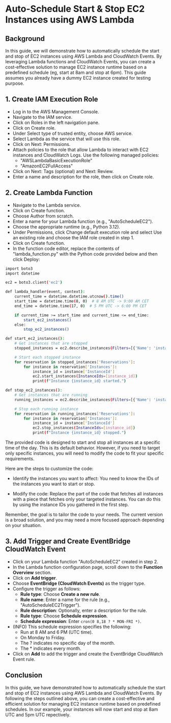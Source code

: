 # Auto-Schedule Start & Stop EC2 Instances using AWS Lambda

## Background

In this guide, we will demonstrate how to automatically schedule the start and stop of EC2 instances using AWS Lambda and CloudWatch Events. By leveraging Lambda functions and CloudWatch Events, you can create a cost-effective solution to manage EC2 instance runtime based on a predefined schedule (eg, start at 8am and stop at 6pm). This guide assumes you already have a dummy EC2 instance created for testing purpose.

## 1. Create IAM Execution Role

- Log in to the AWS Management Console.
- Navigate to the IAM service.
- Click on Roles in the left navigation pane.
- Click on Create role.
- Under Select type of trusted entity, choose AWS service.
- Select Lambda as the service that will use this role.
- Click on Next: Permissions.
- Attach policies to the role that allow Lambda to interact with EC2 instances and CloudWatch Logs. Use the following managed policies:
   * "AWSLambdaBasicExecutionRole"
   * "AmazonEC2FullAccess"
- Click on Next: Tags (optional) and Next: Review.
- Enter a name and description for the role, then click on Create role.

## 2. Create Lambda Function

- Navigate to the Lambda service.
- Click on Create function.
- Choose Author from scratch.
- Enter a name for your Lambda function (e.g., "AutoScheduleEC2").
- Choose the appropriate runtime (e.g., Python 3.12).
- Under Permissions, click Change default execution role and select Use an existing role and choose the IAM role created in step 1.
- Click on Create function.
- In the function code editor, replace the contents of "lambda_function.py" with the Python code provided below and then click Deploy:

```bash
import boto3
import datetime

ec2 = boto3.client('ec2')

def lambda_handler(event, context):
    current_time = datetime.datetime.utcnow().time()
    start_time = datetime.time(8, 0)  # 8 AM UTC -> 9:00 AM CET
    end_time = datetime.time(17, 0)  # 5 PM UTC -> 6:00 PM CET

    if current_time >= start_time and current_time <= end_time:
        start_ec2_instances()
    else:
        stop_ec2_instances()

def start_ec2_instances():
    # Get instances that are stopped
    stopped_instances = ec2.describe_instances(Filters=[{'Name': 'instance-state-name', 'Values': ['stopped']}])

    # Start each stopped instance
    for reservation in stopped_instances['Reservations']:
        for instance in reservation['Instances']:
            instance_id = instance['InstanceId']
            ec2.start_instances(InstanceIds=[instance_id])
            print(f"Instance {instance_id} started.")

def stop_ec2_instances():
    # Get instances that are running
    running_instances = ec2.describe_instances(Filters=[{'Name': 'instance-state-name', 'Values': ['running']}])

    # Stop each running instance
    for reservation in running_instances['Reservations']:
        for instance in reservation['Instances']:
            instance_id = instance['InstanceId']
            ec2.stop_instances(InstanceIds=[instance_id])
            print(f"Instance {instance_id} stopped.")
```

The provided code is designed to start and stop all instances at a specific time of the day. This is its default behavior. However, if you need to target only specific instances, you will need to modify the code to fit your specific requirements.

Here are the steps to customize the code:

- Identify the instances you want to affect: You need to know the IDs of the instances you want to start or stop.

- Modify the code: Replace the part of the code that fetches all instances with a piece that fetches only your targeted instances. You can do this by using the instance IDs you gathered in the first step.

Remember, the goal is to tailor the code to your needs. The current version is a broad solution, and you may need a more focused approach depending on your situation.

## 3. Add Trigger and Create EventBridge CloudWatch Event
- Click on your Lambda function "AutoScheduleEC2" created in step 2.
- In the Lambda function configuration page, scroll down to the **Function Overview** section.
- Click on **Add trigger**.
- Choose **EventBridge (CloudWatch Events)** as the trigger type.
- Configure the trigger as follows:
   * **Rule type**: Choose **Create a new rule**.
   * **Rule name**: Enter a name for the rule (e.g., "AutoScheduleEC2Trigger").
   * **Rule description**: Optionally, enter a description for the rule.
   * **Rule type**: Choose **Schedule expression**.
   * **Schedule expression**: Enter `cron(0 8,18 ? * MON-FRI *)`.
- (INFO) This schedule expression specifies the following:
    * Run at 8 AM and 6 PM (UTC time).
    * On Monday to Friday.
    * The ? indicates no specific day of the month.
    * The * indicates every month.
- Click on **Add** to add the trigger and create the EventBridge CloudWatch Event rule.


## Conclusion

In this guide, we have demonstrated how to automatically schedule the start and stop of EC2 instances using AWS Lambda and CloudWatch Events. By following the steps outlined above, you can create a cost-effective and efficient solution for managing EC2 instance runtime based on predefined schedules.
In our example, your instances will now start and stop at 8am UTC and 5pm UTC repectively.